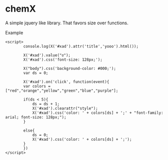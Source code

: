 chemX
=====

A simple jquery like library. That favors size over functions.

Example

<html>
<head>
    <script src="chemX.js" type="text/javascript"></script>
</head>
<body>
<div title="yoooooo" id="xad" style="font-family: arial; color: #fff;"></div>  
    
    <script>
            console.log(X('#xad').attr('title','yooo').html());
        
            X('#xad').value("ಠ");
            X('#xad').css('font-size: 128px;');
        
            X("body").css('background-color: #000;');
            var ds = 0;
    
            X('#xad').on('click', function(event){
            var colors = ["red","orange","yellow","green","blue","purple"];
        
            if(ds < 5){
                ds = ds + 1;   
                X('#xad').clearattr("style");
                X('#xad').css('color: ' + colors[ds] + ';' + "font-family: arial; font-size: 128px;");
            }
        
            else{
                ds = 0; 
                X('#xad').css('color: ' + colors[ds] + ';');
            }
            })
    </script>
</body>
</html>
